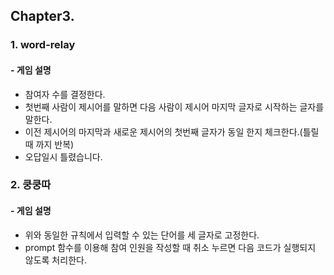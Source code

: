## Chapter3.

### 1. word-relay

#### - 게임 설명

- 참여자 수를 결정한다.
- 첫번째 사람이 제시어를 말하면 다음 사람이 제시어 마지막 글자로 시작하는 글자를 말한다.
- 이전 제시어의 마지막과 새로운 제시어의 첫번째 글자가 동일 한지 체크한다.(틀릴때 까지 반복)
- 오답일시 틀렸습니다.

### 2. 쿵쿵따

#### - 게임 설명

- 위와 동일한 규칙에서 입력할 수 있는 단어를 세 글자로 고정한다.
- prompt 함수를 이용해 참여 인원을 작성할 때 취소 누르면 다음 코드가 실행되지 않도록 처리한다.
